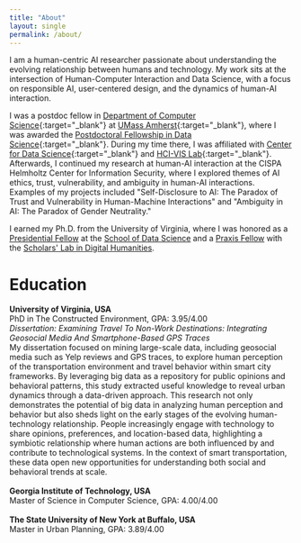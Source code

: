 ```yaml
---
title: "About"
layout: single
permalink: /about/
---
```


I am a human-centric AI researcher passionate about understanding the evolving relationship between humans and technology. My work sits at the intersection of Human-Computer Interaction and Data Science, with a focus on responsible AI, user-centered design, and the dynamics of human-AI interaction.

I was a postdoc fellow in [Department of Computer Science](https://www.cics.umass.edu/){:target="_blank"} at [UMass Amherst](https://www.umass.edu/){:target="_blank"}, where I was awarded the [Postdoctoral Fellowship in Data Science](https://ds.cs.umass.edu/research/cds-postdoctoral-fellowship-program){:target="_blank"}. During my time there, I was affiliated with [Center for Data Science](https://ds.cs.umass.edu/){:target="_blank"} and [HCI-VIS Lab](https://groups.cs.umass.edu/hci-vis/){:target="_blank"}.
Afterwards, I continued my research at human-AI interaction at the CISPA Helmholtz Center for Information Security, where I explored themes of AI ethics, trust, vulnerability, and ambiguity in human-AI interactions.
Examples of my projects included "Self-Disclosure to AI: The Paradox of Trust and Vulnerability in Human-Machine Interactions" and "Ambiguity in AI: The Paradox of Gender Neutrality."

I earned my Ph.D. from the University of Virginia, where I was honored as a <a href="https://datascience.virginia.edu/presidential-fellows" target="_blank">Presidential Fellow</a> at the <a href="https://datascience.virginia.edu/" target="_blank">School of Data Science</a> and a <a href="https://praxis.scholarslab.org/about/" target="_blank">Praxis Fellow</a> with the <a href="https://scholarslab.lib.virginia.edu/digital-humanities-fellows/" target="_blank">Scholars' Lab in Digital Humanities</a>.


Education
======
**University of Virginia, USA**
<br>
<i class="fa fa-graduation-cap" aria-hidden="true"></i> PhD in The Constructed Environment, GPA: 3.95/4.00
<br>
<em>Dissertation: Examining Travel To Non-Work Destinations: Integrating Geosocial Media And Smartphone-Based GPS Traces</em>
<br>
My dissertation focused on mining large-scale data, including geosocial media such as Yelp reviews and GPS traces, to explore human perception of the transportation environment and travel behavior within smart city frameworks. By leveraging big data as a repository for public opinions and behavioral patterns, this study extracted useful knowledge to reveal urban dynamics through a data-driven approach.
This research not only demonstrates the potential of big data in analyzing human perception and behavior but also sheds light on the early stages of the evolving human-technology relationship. People increasingly engage with technology to share opinions, preferences, and location-based data, highlighting a symbiotic relationship where human actions are both influenced by and contribute to technological systems. 
In the context of smart transportation, these data open new opportunities for understanding both social and behavioral trends at scale.
<br><br>
**Georgia Institute of Technology, USA**
<br>
<i class="fa fa-graduation-cap" aria-hidden="true"></i> Master of Science in Computer Science, GPA: 4.00/4.00
<br><br>
**The State University of New York at Buffalo, USA**
<br>
<i class="fa fa-graduation-cap" aria-hidden="true"></i> Master in Urban Planning, GPA: 3.89/4.00
<br><br>


